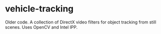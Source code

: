 # vehicle-tracking
Older code. A collection of DirectX video filters for object tracking from still scenes. Uses OpenCV and Intel IPP.
